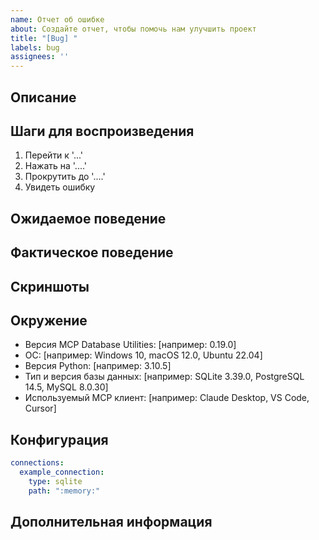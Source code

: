 ```yaml
---
name: Отчет об ошибке
about: Создайте отчет, чтобы помочь нам улучшить проект
title: "[Bug] "
labels: bug
assignees: ''
---
```


<!-- 
Выбор языка / Language Selection:
[English](https://github.com/donghao1393/mcp-dbutils/issues/new?template=bug_report_en.md) | 
[中文](https://github.com/donghao1393/mcp-dbutils/issues/new?template=bug_report_zh.md) | 
[Français](https://github.com/donghao1393/mcp-dbutils/issues/new?template=bug_report_fr.md) | 
[Español](https://github.com/donghao1393/mcp-dbutils/issues/new?template=bug_report_es.md) | 
[العربية](https://github.com/donghao1393/mcp-dbutils/issues/new?template=bug_report_ar.md) | 
Русский
-->

## Описание
<!-- Четкое и краткое описание ошибки -->

## Шаги для воспроизведения
<!-- Шаги для воспроизведения проблемы -->
1. Перейти к '...'
2. Нажать на '....'
3. Прокрутить до '....'
4. Увидеть ошибку

## Ожидаемое поведение
<!-- Четкое и краткое описание того, что вы ожидали -->

## Фактическое поведение
<!-- Описание того, что произошло на самом деле -->

## Скриншоты
<!-- Если применимо, добавьте скриншоты для объяснения проблемы -->

## Окружение
<!-- Предоставьте подробную информацию о вашем окружении -->
- Версия MCP Database Utilities: [например: 0.19.0]
- ОС: [например: Windows 10, macOS 12.0, Ubuntu 22.04]
- Версия Python: [например: 3.10.5]
- Тип и версия базы данных: [например: SQLite 3.39.0, PostgreSQL 14.5, MySQL 8.0.30]
- Используемый MCP клиент: [например: Claude Desktop, VS Code, Cursor]

## Конфигурация
<!-- Предоставьте содержимое вашего конфигурационного файла (не забудьте удалить конфиденциальную информацию, такую как пароли, API-ключи и т.д.) -->
```yaml
connections:
  example_connection:
    type: sqlite
    path: ":memory:"
```

## Дополнительная информация
<!-- Добавьте любой другой контекст о проблеме здесь -->
